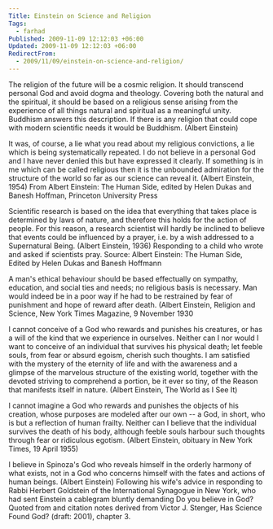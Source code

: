 ```yaml
---
Title: Einstein on Science and Religion
Tags:
  - farhad
Published: 2009-11-09 12:12:03 +06:00
Updated: 2009-11-09 12:12:03 +06:00
RedirectFrom:
  - 2009/11/09/einstein-on-science-and-religion/
---
```


The religion of the future will be a cosmic religion. It should transcend personal God and avoid dogma and theology. Covering both the natural and the spiritual, it should be based on a religious sense arising from the experience of all things natural and spiritual as a meaningful unity. Buddhism answers this description. If there is any religion that could cope with modern scientific needs it would be Buddhism. (Albert Einstein)

It was, of course, a lie what you read about my religious convictions, a lie which is being systematically repeated. I do not believe in a personal God and I have never denied this but have expressed it clearly. If something is in me which can be called religious then it is the unbounded admiration for the structure of the world so far as our science can reveal it. (Albert Einstein, 1954) From Albert Einstein: The Human Side, edited by Helen Dukas and Banesh Hoffman, Princeton University Press

Scientific research is based on the idea that everything that takes place is determined by laws of nature, and therefore this holds for the action of people. For this reason, a research scientist will hardly be inclined to believe that events could be influenced by a prayer, i.e. by a wish addressed to a Supernatural Being. (Albert Einstein, 1936) Responding to a child who wrote and asked if scientists pray. Source: Albert Einstein: The Human Side, Edited by Helen Dukas and Banesh Hoffmann

A man's ethical behaviour should be based effectually on sympathy, education, and social ties and needs; no religious basis is necessary. Man would indeed be in a poor way if he had to be restrained by fear of punishment and hope of reward after death. (Albert Einstein, Religion and Science, New York Times Magazine, 9 November 1930

I cannot conceive of a God who rewards and punishes his creatures, or has a will of the kind that we experience in ourselves. Neither can I nor would I want to conceive of an individual that survives his physical death; let feeble souls, from fear or absurd egoism, cherish such thoughts. I am satisfied with the mystery of the eternity of life and with the awareness and a glimpse of the marvelous structure of the existing world, together with the devoted striving to comprehend a portion, be it ever so tiny, of the Reason that manifests itself in nature. (Albert Einstein, The World as I See It)

I cannot imagine a God who rewards and punishes the objects of his creation, whose purposes are modeled after our own -- a God, in short, who is but a reflection of human frailty. Neither can I believe that the individual survives the death of his body, although feeble souls harbour such thoughts through fear or ridiculous egotism. (Albert Einstein, obituary in New York Times, 19 April 1955)

I believe in Spinoza's God who reveals himself in the orderly harmony of what exists, not in a God who concerns himself with the fates and actions of human beings. (Albert Einstein) Following his wife's advice in responding to Rabbi Herbert Goldstein of the International Synagogue in New York, who had sent Einstein a cablegram bluntly demanding Do you believe in God? Quoted from and citation notes derived from Victor J. Stenger, Has Science Found God? (draft: 2001), chapter 3.

